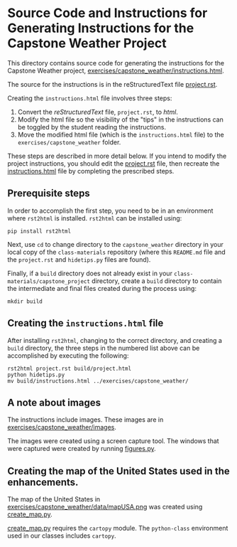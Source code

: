 # Source Code and Instructions for Generating Instructions for the Capstone Weather Project

This directory contains source code for generating the instructions for the Capstone Weather project, [exercises/capstone_weather/instructions.html](https://github.com/enthought/class-material/blob/dev/exercises/capstone_weather/instructions.html).

The source for the instructions is in the reStructuredText file [project.rst](https://github.com/enthought/class-material/blob/dev/capstone_weather/project.rst).

Creating the `instructions.html` file involves three steps:

1. Convert the _reStructuredText_ file, `project.rst`, to _html_.
2. Modify the html file so the visibility of the "tips" in the instructions can be toggled by the student reading the instructions.
3. Move the modified html file (which is the `instructions.html` file) to the `exercises/capstone_weather` folder.

These steps are described in more detail below.
If you intend to modify the project instructions, you should edit the [project.rst](https://github.com/enthought/class-material/blob/dev/capstone_weather/project.rst) file, then recreate the [instructions.html](https://github.com/enthought/class-material/blob/dev/exercises/capstone_weather/instructions.html) file by completing the prescribed steps.

## Prerequisite steps

In order to accomplish the first step, you need to be in an environment where `rst2html` is installed.
`rst2html` can be installed using:

`pip install rst2html`

Next, use `cd` to change directory to the `capstone_weather` directory in your local copy of the `class-materials` repository (where this `README.md` file and the `project.rst` and `hidetips.py` files are found).

Finally, if a `build` directory does not already exist in your `class-materials/capstone_project` directory, create a `build` directory to contain the intermediate and final files created during the process using:

`mkdir build`

## Creating the `instructions.html` file

After installing `rst2html`, changing to the correct directory, and creating a `build` directory, the three steps in the numbered list above can be accomplished by executing the following:

    rst2html project.rst build/project.html
    python hidetips.py
    mv build/instructions.html ../exercises/capstone_weather/

## A note about images

The instructions include images.
These images are in [exercises/capstone_weather/images](https://github.com/enthought/class-material/blob/dev/capstone_weather/images).

The images were created using a screen capture tool.
The windows that were captured were created by running [figures.py](https://github.com/enthought/class-material/blob/dev/capstone_weather/figures.py).

## Creating the map of the United States used in the enhancements.

The map of the United States in [exercises/capstone_weather/data/mapUSA.png](https://github.com/enthought/class-material/blob/dev/exercises/capstone_weather/mapUSA.png) was created using [create_map.py](https://github.com/enthought/class-material/blob/dev/capstone_weather/create_map.py).

[create_map.py](https://github.com/enthought/class-material/blob/dev/capstone_weather/create_map.py) requires the `cartopy` module.  The `python-class` environment used in our classes includes `cartopy`.

